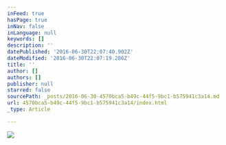 ```yaml
---
inFeed: true
hasPage: true
inNav: false
inLanguage: null
keywords: []
description: ''
datePublished: '2016-06-30T22:07:40.902Z'
dateModified: '2016-06-30T22:07:19.286Z'
title: ''
author: []
authors: []
publisher: null
starred: false
sourcePath: _posts/2016-06-30-4570bca5-b49c-44f5-9bc1-b575941c3a14.md
url: 4570bca5-b49c-44f5-9bc1-b575941c3a14/index.html
_type: Article

---
```

![](https://the-grid-user-content.s3-us-west-2.amazonaws.com/ac063561-8815-4346-bd67-27fdb4267496.png)